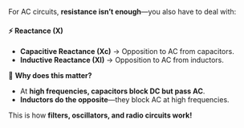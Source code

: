 For AC circuits, **resistance isn’t enough**—you also have to deal with:

#### **⚡ Reactance (X)**

- **Capacitive Reactance (Xc)** → Opposition to AC from capacitors.
- **Inductive Reactance (Xl)** → Opposition to AC from inductors.

🔹 **Why does this matter?**

- At **high frequencies, capacitors block DC but pass AC**.
- **Inductors do the opposite**—they block AC at high frequencies.

This is how **filters, oscillators, and radio circuits work!**